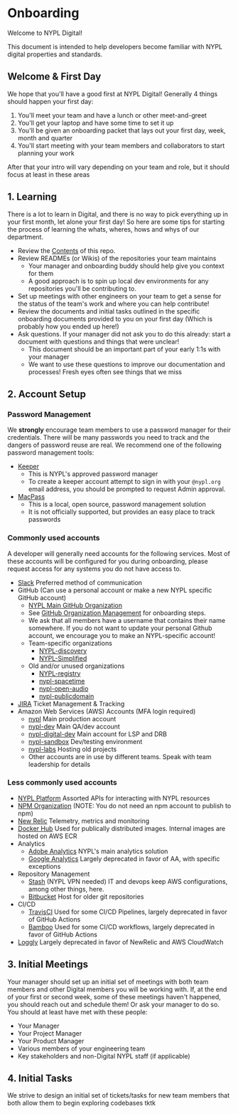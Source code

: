 # Onboarding

Welcome to NYPL Digital!

This document is intended to help developers become familiar with NYPL digital properties and standards.

## Welcome & First Day

We hope that you'll have a good first at NYPL Digital! Generally 4 things should happen your first day:

1. You'll meet your team and have a lunch or other meet-and-greet
2. You'll get your laptop and have some time to set it up
3. You'll be given an onboarding packet that lays out your first day, week, month and quarter
4. You'll start meeting with your team members and collaborators to start planning your work

After that your intro will vary depending on your team and role, but it should focus at least in these areas

## 1. Learning

There is a lot to learn in Digital, and there is no way to pick everything up in your first month, let alone your first day! So here are some tips for starting the process of learning the whats, wheres, hows and whys of our department.

- Review the [Contents](../README.md#contents) of this repo.
- Review READMEs (or Wikis) of the repositories your team maintains
  - Your manager and onboarding buddy should help give you context for them
  - A good approach is to spin up local dev environments for any repositories you'll be contributing to.
- Set up meetings with other engineers on your team to get a sense for the status of the team's work and where you can help contribute!
- Review the documents and initial tasks outlined in the specific onboarding documents provided to you on your first day (Which is probably how you ended up here!)
- Ask questions. If your manager did not ask you to do this already: start a document with questions and things that were unclear!
  - This document should be an important part of your early 1:1s with your manager
  - We want to use these questions to improve our documentation and processes! Fresh eyes often see things that we miss

## 2. Account Setup

### Password Management

We __strongly__ encourage team members to use a password manager for their credentials. There will be many passwords you need to track and the dangers of password reuse are real. We recommend one of the following password management tools:

- [Keeper](https://keepersecurity.com)
  - This is NYPL's approved password manager
  - To create a keeper account attempt to sign in with your `@nypl.org` email address, you should be prompted to request Admin approval.
- [MacPass](https://macpassapp.org/)
  - This is a local, open source, password management solution
  - It is not officially supported, but provides an easy place to track passwords

### Commonly used accounts

A developer will generally need accounts for the following services. Most of these accounts will be configured for you during onboarding, please request access for any systems you do not have access to.

- [Slack](https://nypl.slack.com/) Preferred method of communication
- GitHub (Can use a personal account or make a new NYPL specific GitHub account)
  - [NYPL Main GitHub Organization](https://github.com/NYPL)
  - See [GitHub Organization Management](./github-org-management.md) for onboarding steps.
  - We ask that all members have a username that contains their name somewhere. If you do not want to update your personal Github account, we encourage you to make an NYPL-specific account!
  - Team-specific organizations
    - [NYPL-discovery](https://github.com/NYPL-discovery)
    - [NYPL-Simplified](https://github.com/NYPL-Simplified)
  - Old and/or unused organizations
    - [NYPL-registry](https://github.com/NYPL-registry)
    - [nypl-spacetime](https://github.com/nypl-spacetime)
    - [nypl-open-audio](https://github.com/nypl-openaudio)
    - [nypl-publicdomain](https://github.com/NYPL-publicdomain)
- [JIRA](https://jira.nypl.org/) Ticket Management & Tracking
- Amazon Web Services (AWS) Accounts (MFA login required)
  - [nypl](https://nypl.signin.aws.amazon.com/console) Main production account
  - [nypl-dev](https://nypl-dev.signin.aws.amazon.com/console) Main QA/dev account
  - [nypl-digital-dev](https://nypl-digital-dev.signin.aws.amazon.com/console) Main account for LSP and DRB
  - [nypl-sandbox](https://nypl-sandbox.signin.aws.amazon.com/console) Dev/testing environment
  - [nypl-labs](https://nypl-labs.signin.aws.amazon.com/console) Hosting old projects
  - Other accounts are in use by different teams. Speak with team leadership for details

### Less commonly used accounts

- [NYPL Platform](https://platformdocs.nypl.org) Assorted APIs for interacting with NYPL resources
- [NPM Organization](https://www.npmjs.com/org/nypl) (NOTE: You do not need an npm account to publish to npm)
- [New Relic](https://newrelic.com/) Telemetry, metrics and monitoring
- [Docker Hub](https://hub.docker.com/u/nypl/) Used for publically distributed images. Internal images are hosted on AWS ECR
- Analytics
  - [Adobe Analytics](https://experience.adobe.com) NYPL's main analytics solution
  - [Google Analytics](https://analytics.google.com) Largely deprecated in favor of AA, with specific exceptions 
- Repository Management
  - [Stash](https://stash.nypl.org/) (NYPL VPN needed) IT and devops keep AWS configurations, among other things, here.
  - [Bitbucket](https://bitbucket.org/NYPL) Host for older git repositories
- CI/CD
  - [TravisCI](https://travis-ci.com) Used for some CI/CD Pipelines, largely deprecated in favor of GitHub Actions
  - [Bamboo](http://bamboo.nypl.org/) Used for some CI/CD workflows, largely deprecated in favor of GitHub Actions
- [Loggly](https://nypl.loggly.com) Largely deprecated in favor of NewRelic and AWS CloudWatch

## 3. Initial Meetings

Your manager should set up an initial set of meetings with both team members and other Digital members you will be working with. If, at the end of your first or second week, some of these meetings haven't happened, you should reach out and schedule them! Or ask your manager to do so. You should at least have met with these people:

- Your Manager
- Your Project Manager
- Your Product Manager
- Various members of your engineering team
- Key stakeholders and non-Digital NYPL staff (if applicable)

## 4. Initial Tasks

We strive to design an initial set of tickets/tasks for new team members that both allow them to begin exploring codebases tktk
